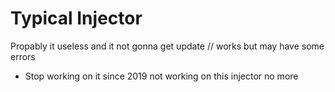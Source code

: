 # Typical Injector
Propably it useless and it not gonna get update
// works but may have some errors
- Stop working on it since 2019
not working on this injector no more

